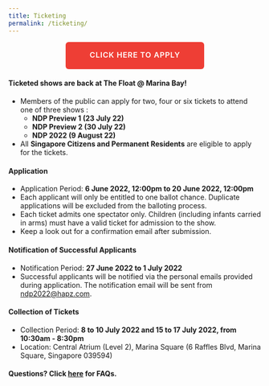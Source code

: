 ```yaml
---
title: Ticketing
permalink: /ticketing/
---
```

<div style="text-align:center;"><a href="https://form.gov.sg/6273f1e0c8f704001298ef63" style="margin:0 auto;
    border-radius: 6px!important;
    background-color: #ee3e35!important;
    color: #fff!important;
    padding: 7px 47px!important;
    font-size: 15px!important;
    letter-spacing: .8px;
    font-weight: 600;
    height: 2.4rem;
    border-color: transparent;box-sizing: content-box;
    -moz-appearance: none;
    -webkit-appearance: none;
    align-items: center;
    border: 1px solid transparent;
    box-shadow: none;
    display: inline-flex;
    line-height: 1.5;
    position: relative;
    vertical-align: top;
    -webkit-touch-callout: none;
    -webkit-user-select: none;
    -moz-user-select: none;
    -ms-user-select: none;
    user-select: none;
    cursor: pointer;
    justify-content: center;
    text-align: center;
    white-space: nowrap;
    text-transform: uppercase!important;
		text-decoration: none;">CLICK HERE TO APPLY</a>
	</div>
		
#### Ticketed shows are back at The Float @ Marina Bay!
* Members of the public can apply for two, four or six tickets to attend one of three shows : 
	* **NDP Preview 1 (23 July 22)**
	* **NDP Preview 2 (30 July 22)**
	* **NDP 2022 (9 August 22)**
* All **Singapore Citizens and Permanent Residents** are eligible to apply for the tickets.


#### Application
* Application Period: **6 June 2022, 12:00pm to 20 June 2022, 12:00pm**
* Each applicant will only be entitled to one ballot chance. Duplicate applications will be excluded from the balloting process.
* Each ticket admits one spectator only. Children (including infants carried in arms) must have a valid ticket for admission to the show. 
* Keep a look out for a confirmation email after submission.


#### Notification of Successful Applicants
* Notification Period: **27 June 2022 to 1 July 2022**
* Successful applicants will be notified via the personal emails provided during application. The notification email will be sent from ndp2022@hapz.com.


#### Collection of Tickets 
* Collection Period: **8 to 10 July 2022 and 15 to 17 July 2022, from 10:30am - 8:30pm**
* Location: Central Atrium (Level 2), Marina Square (6 Raffles Blvd, Marina Square, Singapore 039594)


#### Questions? Click [here](/faq/ticketing) for FAQs.